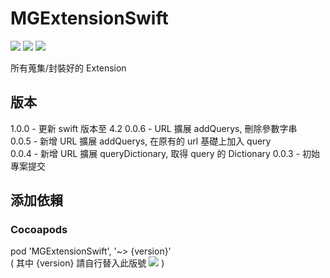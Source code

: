# MGExtensionSwift
![](https://img.shields.io/cocoapods/v/MGExtensionSwift.svg?style=flat) 
![](https://img.shields.io/badge/platform-ios-lightgrey.svg) 
![](https://img.shields.io/badge/language-swift-orange.svg)  

所有蒐集/封裝好的 Extension  

## 版本
1.0.0 - 更新 swift 版本至 4.2
0.0.6 - URL 擴展 addQuerys, 刪除參數字串  
0.0.5 - 新增 URL 擴展 addQuerys, 在原有的 url 基礎上加入 query  
0.0.4 - 新增 URL 擴展 queryDictionary, 取得 query 的 Dictionary
0.0.3 - 初始專案提交  

## 添加依賴  

### Cocoapods
pod 'MGExtensionSwift', '~> {version}'  
( 其中 {version} 請自行替入此版號 ![](https://img.shields.io/cocoapods/v/MGExtensionSwift.svg?style=flat) )  
